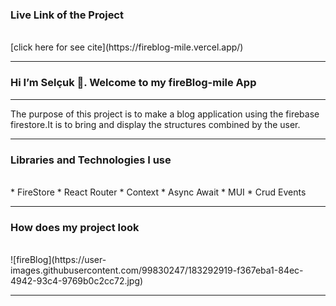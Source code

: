 <h3>Live Link of the Project</h3>
<br>
[click here for see cite](https://fireblog-mile.vercel.app/)
<hr>

<h3>Hi I’m Selçuk 👋. Welcome to my  fireBlog-mile App  </h3>
<hr>

<p>The purpose of this project is to make a blog application using the firebase firestore.It is to bring and display the structures combined by the user.</p>
<hr>

<h3>Libraries and Technologies I use</h3>
<br>
 * FireStore
 * React Router
 * Context
 * Async Await
 * MUI
 * Crud Events
<hr>

<h3>How does my project look</h3>
<br>
![fireBlog](https://user-images.githubusercontent.com/99830247/183292919-f367eba1-84ec-4942-93c4-9769b0c2cc72.jpg)
<hr>
